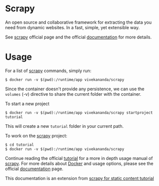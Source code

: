 # Scrapy
An open source and collaborative framework for extracting the data you need from dynamic websites.
In a fast, simple, yet extensible way.

See [scrapy][scrapy-home] official page and the official [documentation][scrapy-docs] for more details.

# Usage
For a list of [scrapy][scrapy-home] commands, simply run:
```
$ docker run -v $(pwd):/runtime/app vivekananda/scrapy
```
Since the container doesn't provide any persistence, we can use the `volumes` (-v) directive to share the current folder with the container.

To start a new project
```
$ docker run -v $(pwd):/runtime/app vivekananda/scrapy startproject tutorial
```
This will create a new `tutorial` folder in your current path.

To work on the [scrapy][scrapy-home] project:
```
$ cd tutorial
$ docker run -v $(pwd):/runtime/app vivekananda/scrapy
```
Continue reading the official [tutorial][scrapy-splash-tutorial] for a more in depth usage manual of [scrapy][scrapy-home]. For more details about [Docker][docker-home] and usage options, please see the official [documentation][docker-docs] page.

This documentation is an extension from [scrapy for static content tutorial][scrapy-tutorial] 

[scrapy-home]: http://scrapy.org/
[scrapy-docs]: http://doc.scrapy.org/en/1.0/
[scrapy-tutorial]: http://doc.scrapy.org/en/1.0/intro/tutorial.html
[docker-home]: https://www.docker.com/
[docker-docs]: https://docs.docker.com/
[scrapy-splash]: http://splash.readthedocs.io/en/stable/install.html#os-x-docker
[scrapy-splash-tutorial]: https://github.com/vivekananda/scrapy-splash-tutorial
